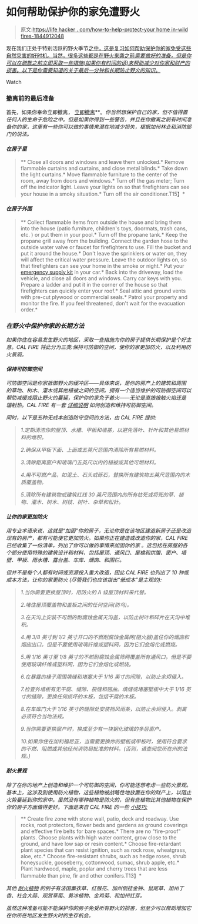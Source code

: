 # 如何帮助保护你的家免遭野火

> 原文:[https://life hacker . com/how-to-help-protect-your home in-wild fires-1844912048](https://lifehacker.com/how-to-help-protect-your-home-against-wildfires-1844912048)

现在我们正处于特别活跃的野火季节[之中，这是复习如何帮助保护你的家免受这些自然灾害的好时机。当然，很多这些都是在野火来袭之前*需要做好的准备，但是你可以在疏散之前立即采取一些措施(如果你有时间的话)来帮助减少对你家和财产的损害。以下是你需要知道的关于最后一分钟和长期防止野火的知识。*](https://www.predictiveservices.nifc.gov/outlooks/monthly_seasonal_outlook.pdf)

Watch

### 撤离前的最后准备

首先，如果你奉命立即撤离， [立即撤离](https://www.readyforwildfire.org/prepare-for-wildfire/go-evacuation-guide)[](https://www.readyforwildfire.org/prepare-for-wildfire/go-evacuation-guide)**。*你当然想保护自己的家，但不值得置任何人的生命于危险之中。但是如果你得到一些警告，并且在你撤离之前有时间准备你的家，这里有一些你可以做的事情来潜在地减少损失，根据加州林业和消防部门的说法。*

#### *在房子里*

> **   Close all doors and windows and leave them unlocked.*   Remove flammable curtains and curtains, and close metal blinds.*   Take down the light curtains.*   Move flammable furniture to the center of the room, away from doors and windows.*   Turn off the gas meter; Turn off the indicator light. Leave your lights on so that firefighters can see your house in a smoky situation.*   Turn off the air conditioner.T15】*

#### *在房子外面*

> **   Collect flammable items from outside the house and bring them into the house (patio furniture, children's toys, doormats, trash cans, etc. ) or put them in your pool.*   Turn off the propane tank.*   Keep the propane grill away from the building. Connect the garden hose to the outside water valve or faucet for firefighters to use. Fill the bucket and put it around the house.*   Don't leave the sprinklers or water on, they will affect the critical water pressure. Leave the outdoor lights on, so that firefighters can see your home in the smoke or night.*   Put your [emergency supply kit](https://lifehacker.com/how-to-pack-an-emergency-kit-for-the-next-earthquake-1836188081) in your car.*   Back into the driveway, load the vehicle, and close all doors and windows. Carry car keys with you. Prepare a ladder and put it in the corner of the house so that firefighters can quickly enter your roof.*   Seal attic and ground vents with pre-cut plywood or commercial seals.*   Patrol your property and monitor the fire. If you feel threatened, don't wait for the evacuation order.*

### *在野火中保护你家的长期方法*

*如果你住在容易发生野火的地区，采取一些措施为你的房子提供长期保护是个好主意。CAL FIRE 将此分为三类:保持可防御的空间，使你的家更加防火，以及利用防火景观。*

#### *保持可防御空间*

*可防御空间是你家抵御野火的缓冲区——具体来说，是你的房产上的建筑和周围的草地、树木、灌木或其他植被之间的空间。拥有一个适当维护的可防御空间可以帮助减缓或阻止野火的蔓延，保护你的家免于着火——无论是直接接触火焰还是辐射热。CAL FIRE 有一套 [详细说明](https://www.readyforwildfire.org/prepare-for-wildfire/get-ready/defensible-space) 如何创造和维持可防御空间。*

*同时，以下是五种无成本创造防守空间的方法，由 CAL FIRE 提供:*

> *1.定期清洁你的屋顶、水槽、甲板和墙基，以避免落叶、针叶和其他易燃材料的堆积。*
> 
> *2.确保从甲板下面、上面或五英尺范围内清除所有易燃材料。*
> 
> *3.清除距离窗户和玻璃门五英尺以内的植被或其他可燃材料。*
> 
> *4.用不可燃产品，如泥土、石头或砾石，替换所有建筑物五英尺范围内的木质覆盖物。*
> 
> *5.清除所有建筑物或建筑红线 30 英尺范围内的所有枯死或将死的草、植物、灌木、树木、树枝、树叶、杂草和松针。*

#### *让你的家更加防火*

*用专业术语来说，这就是“加固”你的房子，无论你是在该地区建造新房子还是改造现有的房产，都有可能使它更加防火。如果你正在建造或改造你的家，CAL FIRE 已经收集了一份清单，列出了你可以做的事情来加固你的家 。这包括在房屋的各个部分使用特殊的建筑设计和材料，包括屋顶、通风口、屋檐和拱腹、窗户、墙壁、甲板、雨水槽、露台盖、车库、烟囱、和围栏。*

*但并不是每个人都有时间或资源投入重大改造，因此 CAL FIRE 也列出了 10 种低成本方法，让你的家更防火 (尽管我们也应该指出“低成本”是主观的):*

> *1.当你需要更换屋顶时，用防火的 A 级屋顶材料来代替。*
> 
> *2.堵住屋顶覆盖物和盖板之间的任何空间(防鸟)。*
> 
> *3.在天沟上安装不可燃的耐腐蚀金属天沟盖，以防止树叶和碎片在天沟中堆积。*
> 
> *4.用 3/8 英寸到 1/2 英寸开口的不燃耐腐蚀金属网(阻火器)盖住你的烟囱和烟囱出口。但是不要使用玻璃纤维或塑料网，因为它们会熔化或燃烧。*
> 
> *5.用 1/16 英寸至 1/8 英寸的不燃耐腐蚀金属筛网覆盖所有通风口。但是不要使用玻璃纤维或塑料网，因为它们会熔化或燃烧。*
> 
> *6.在暴露的椽子周围填缝和堵塞大于 1/16 英寸的间隙，以防止余烬侵入。*
> 
> *7.检查外墙板有无干腐、缝隙、裂缝和翘曲。填缝或堵塞壁板中大于 1/16 英寸的缝隙，更换任何损坏的木板，包括干腐的木板。*
> 
> *8.在车库门大于 1/16 英寸的缝隙处安装挡风雨条，以防止余烬侵入。剥离必须符合当地法规。*
> 
> *9.当你需要更换窗户时，换成至少有一块钢化玻璃的多层窗户。*
> 
> *10.如果你住在加利福尼亚，当需要更换你的壁板或甲板时，使用符合要求的不燃、阻燃或其他经州消防局批准的材料。(否则，请查阅您所在州的法规。)*

#### *耐火景观*

*除了在你的地产上创造和维护一个可防御的空间，你可能还想考虑一些防火景观。基本上，这涉及到使用防火植物，这些植物被战略性地放置在你的财产上，以阻止火势蔓延到你的家中。虽然没有哪种植物是防火的，但有些植物比其他植物在保护你的房子方面做得更好。下面是来自 CAL FIRE 的一些 [小技巧:](https://www.readyforwildfire.org/prepare-for-wildfire/get-ready/fire-resistant-landscaping)*

> **   Create fire zone with stone wall, patio, deck and roadway. Use rocks, root protectors, flower beds and gardens as ground coverings and effective fire belts for bare spaces.*   There are no "fire-proof" plants. Choose plants with high water content, grow close to the ground, and have low sap or resin content.*   Choose fire-retardant plant species that can resist ignition, such as rock rose, wheatgrass, aloe, etc.*   Choose fire-resistant shrubs, such as hedge roses, shrub honeysuckle, gooseberry, cottonwood, sumac, shrub apple, etc.*   Plant hardwood, maple, poplar and cherry trees that are less flammable than pine, fir and other conifers.T13】*

*其他 [耐火植物](https://www.readyforwildfire.org/prepare-for-wildfire/get-ready/fire-resistant-landscaping) 的例子有法国薰衣草、红猴花、加州倒挂金钟、鼠尾草、加州丁香、社会大蒜、观赏草莓、黄冰植物、金鸡菊、和加州红芽。*

*虽然这种准备可能不能保护你的房子免受所有野火的损害，但至少可以帮助增加它在你所在地区发生野火时的生存机会。*